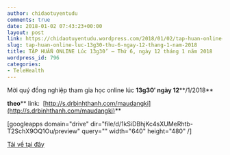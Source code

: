 ```yaml
---
author: chidaotuyentudu
comments: true
date: 2018-01-02 07:43:23+00:00
layout: post
link: https://chidaotuyentudu.wordpress.com/2018/01/02/tap-huan-online-luc-13g30-thu-6-ngay-12-thang-1-nam-2018/
slug: tap-huan-online-luc-13g30-thu-6-ngay-12-thang-1-nam-2018
title: TẬP HUẤN ONLINE Lúc 13g30’ – Thứ 6, ngày 12 tháng 1 năm 2018
wordpress_id: 796
categories:
- TeleHealth
---
```


Mời quý đồng nghiệp tham gia học online lúc **13g30′ ****ngày**** 12****/1/2018**

**theo**** link:  [http://s.drbinhthanh.com/maudangki](http://s.drbinhthanh.com/maudangki)**

<!-- more -->

[googleapps domain="drive" dir="file/d/1kSiDBhjKc4sXUMeRhtb-T2SchX9OQ1Ou/preview" query="" width="640" height="480" /]

[Tải về tại đây](https://drive.google.com/file/d/1kSiDBhjKc4sXUMeRhtb-T2SchX9OQ1Ou/view?usp=sharing)
